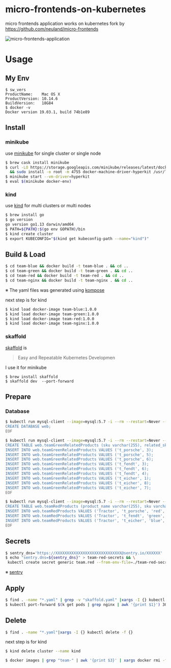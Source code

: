 # micro-frontends-on-kubernetes
micro frontends application works on kubernetes
fork by https://github.com/neuland/micro-frontends

![micro-frontends-application](https://res.cloudinary.com/silverbirder/image/upload/v1568757697/micro-frontend-in-kubernetes/micro-frontend-in-kubernetes.png)
# Usage
## My Env
```
$ sw_vers
ProductName:	Mac OS X
ProductVersion:	10.14.6
BuildVersion:	18G84
$ docker -v
Docker version 19.03.1, build 74b1e89
```

## Install
### minikube
use [minikube](https://github.com/kubernetes/minikube) for single cluster or single node

``` bash
$ brew cask install minikube
$ curl -LO https://storage.googleapis.com/minikube/releases/latest/docker-machine-driver-hyperkit \
  && sudo install -o root -m 4755 docker-machine-driver-hyperkit /usr/local/bin/
$ minikube start --vm-driver=hyperkit
$ eval $(minikube docker-env)
```

### kind
use [kind](https://github.com/kubernetes-sigs/kind) for multi clusters or multi nodes

```bash
$ brew install go
$ go version
go version go1.13 darwin/amd64
$ PATH=${PATH}:$(go env GOPATH)/bin
$ kind create cluster
$ export KUBECONFIG="$(kind get kubeconfig-path --name="kind")"
```

## Build & Load
```bash
$ cd team-blue && docker build -t team-blue . && cd ..
$ cd team-green && docker build -t team-green . && cd ..
$ cd team-red && docker build -t team-red . && cd ..
$ cd team-nginx && docker build -t team-nginx . && cd ..
```

※ The yaml files was generated using [kompose](https://github.com/kubernetes/kompose)

next step is for kind
```bash
$ kind load docker-image team-blue:1.0.0
$ kind load docker-image team-green:1.0.0
$ kind load docker-image team-red:1.0.0
$ kind load docker-image team-nginx:1.0.0
```
### skaffold

[skaffold](https://github.com/GoogleContainerTools/skaffold) is 
> Easy and Repeatable Kubernetes Developmen

I use it for minikube

```
$ brew install skaffold
$ skaffold dev  --port-forward
```
## Prepare
### Database

```bash
$ kubectl run mysql-client --image=mysql:5.7 -i --rm --restart=Never -- mysql -h mysql-0.mysql <<EOF
CREATE DATABASE web;
EOF

$ kubectl run mysql-client --image=mysql:5.7 -i --rm --restart=Never -- mysql -h mysql-0.mysql <<EOF
CREATE TABLE web.teamGreenRelatedProducts (sku varchar(255), related_sku_id int);
INSERT INTO web.teamGreenRelatedProducts VALUES ('t_porsche', 3);
INSERT INTO web.teamGreenRelatedProducts VALUES ('t_porsche', 5);
INSERT INTO web.teamGreenRelatedProducts VALUES ('t_porsche', 6);
INSERT INTO web.teamGreenRelatedProducts VALUES ('t_fendt', 3);
INSERT INTO web.teamGreenRelatedProducts VALUES ('t_fendt', 6);
INSERT INTO web.teamGreenRelatedProducts VALUES ('t_fendt', 4);
INSERT INTO web.teamGreenRelatedProducts VALUES ('t_eicher', 1);
INSERT INTO web.teamGreenRelatedProducts VALUES ('t_eicher', 8);
INSERT INTO web.teamGreenRelatedProducts VALUES ('t_eicher', 7);
EOF

$ kubectl run mysql-client --image=mysql:5.7 -i --rm --restart=Never -- mysql -h mysql-0.mysql <<EOF
CREATE TABLE web.teamRedProducts (product_name varchar(255), sku varchar(255), color varchar(255), sku_name varchar(255), image varchar(255), thumb varchar(255), price varchar(255));
INSERT INTO web.teamRedProducts VALUES ('Tractor', 't_porsche', 'red', 'Porsche-Diesel Master 419', '/red/images/tractor-red.jpg', '/red/images/tractor-red-thumb.jpg', '66,00');
INSERT INTO web.teamRedProducts VALUES ('Tractor', 't_fendt', 'green', 'Fendt F20 Dieselroß', '/red/images/tractor-green.jpg', '/red/images/tractor-green-thumb.jpg', '54,00');
INSERT INTO web.teamRedProducts VALUES ('Tractor', 't_eicher', 'blue', 'Eicher Diesel 215/16', '/red/images/tractor-blue.jpg', '/red/images/tractor-blue-thumb.jpg', '58,00');
EOF
```

## Secrets

```bash
$ sentry_dns='https://XXXXXXXXXXXXXXXXXXXXXXXXXXXXX@sentry.io/XXXXXX'
$ echo "sentry.dns=${sentry_dns}" > team-red-secrets && \
 kubectl create secret generic team.red --from-env-file=./team-red-secrets 
```

※ [sentry](https://docs.sentry.io/error-reporting/quickstart/?platform=browser#configure-the-sdk)

## Apply
```bash
$ find . -name "*.yaml" | grep -v "skaffold.yaml" |xargs -I {} kubectl apply -f {}
$ kubectl port-forward $(k get pods | grep nginx | awk '{print $1}') 3000:3000
```

## Delete
```bash
$ find . -name "*.yaml"|xargs -I {} kubectl delete -f {}
```

next step is for kind
```bash
$ kind delete cluster --name kind
```

```bash
$ docker images | grep "team-" | awk '{print $3}' | xargs docker rmi -f 
```
